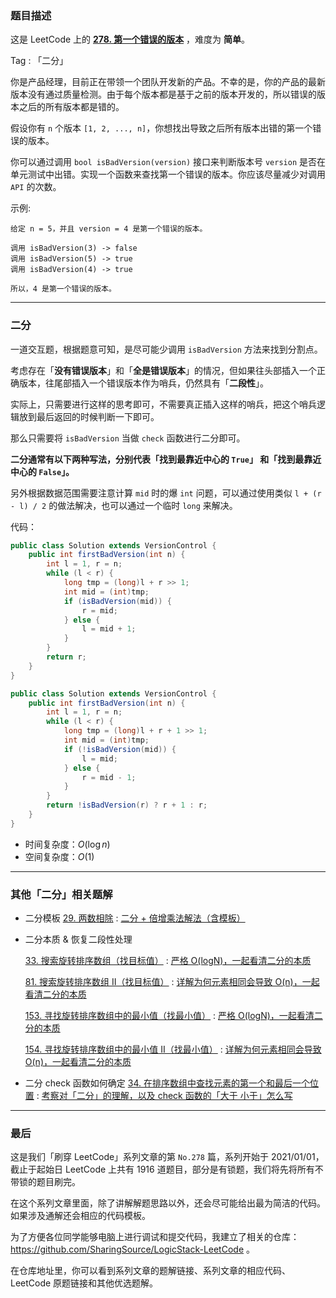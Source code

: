 ### 题目描述

这是 LeetCode 上的 **[278. 第一个错误的版本](https://leetcode-cn.com/problems/first-bad-version/solution/gong-shui-san-xie-shi-yong-jiao-hu-han-s-8hpv/)** ，难度为 **简单**。

Tag : 「二分」



你是产品经理，目前正在带领一个团队开发新的产品。不幸的是，你的产品的最新版本没有通过质量检测。由于每个版本都是基于之前的版本开发的，所以错误的版本之后的所有版本都是错的。

假设你有 `n` 个版本 `[1, 2, ..., n]`，你想找出导致之后所有版本出错的第一个错误的版本。

你可以通过调用 `bool isBadVersion(version)` 接口来判断版本号 `version` 是否在单元测试中出错。实现一个函数来查找第一个错误的版本。你应该尽量减少对调用 `API` 的次数。

示例:
```
给定 n = 5，并且 version = 4 是第一个错误的版本。

调用 isBadVersion(3) -> false
调用 isBadVersion(5) -> true
调用 isBadVersion(4) -> true

所以，4 是第一个错误的版本。 
```

---

### 二分

一道交互题，根据题意可知，是尽可能少调用 `isBadVersion` 方法来找到分割点。

考虑存在「**没有错误版本**」和「**全是错误版本**」的情况，但如果往头部插入一个正确版本，往尾部插入一个错误版本作为哨兵，仍然具有「**二段性**」。

实际上，只需要进行这样的思考即可，不需要真正插入这样的哨兵，把这个哨兵逻辑放到最后返回的时候判断一下即可。

那么只需要将 `isBadVersion` 当做 `check` 函数进行二分即可。

**二分通常有以下两种写法，分别代表「找到最靠近中心的 `True`」 和「找到最靠近中心的 `False`」。**

另外根据数据范围需要注意计算 `mid` 时的爆 `int` 问题，可以通过使用类似 `l + (r - l) / 2` 的做法解决，也可以通过一个临时 `long` 来解决。

代码：
```Java []
public class Solution extends VersionControl {
    public int firstBadVersion(int n) {
        int l = 1, r = n;
        while (l < r) {
            long tmp = (long)l + r >> 1;
            int mid = (int)tmp;
            if (isBadVersion(mid)) {
                r = mid;
            } else {
                l = mid + 1;
            }
        }
        return r;
    }
}
```
```Java []
public class Solution extends VersionControl {
    public int firstBadVersion(int n) {
        int l = 1, r = n;
        while (l < r) {
            long tmp = (long)l + r + 1 >> 1;
            int mid = (int)tmp;
            if (!isBadVersion(mid)) {
                l = mid;
            } else {
                r = mid - 1;
            }
        }
        return !isBadVersion(r) ? r + 1 : r;
    }
}
```
* 时间复杂度：$O(\log{n})$
* 空间复杂度：$O(1)$

---

### 其他「二分」相关题解

* 二分模板
    [29. 两数相除](https://leetcode-cn.com/problems/divide-two-integers/) : [二分 + 倍增乘法解法（含模板）](https://leetcode-cn.com/problems/divide-two-integers/solution/shua-chuan-lc-er-fen-bei-zeng-cheng-fa-j-m73b/)

* 二分本质 & 恢复二段性处理

    [33. 搜索旋转排序数组（找目标值）](https://leetcode-cn.com/problems/search-in-rotated-sorted-array/) : [严格 O(logN)，一起看清二分的本质](https://leetcode-cn.com/problems/search-in-rotated-sorted-array/solution/shua-chuan-lc-yan-ge-ologn100yi-qi-kan-q-xifo/)

    [81. 搜索旋转排序数组 II（找目标值）](https://leetcode-cn.com/problems/search-in-rotated-sorted-array-ii/) : [详解为何元素相同会导致 O(n)，一起看清二分的本质](https://leetcode-cn.com/problems/search-in-rotated-sorted-array-ii/solution/gong-shui-san-xie-xiang-jie-wei-he-yuan-xtam4/)

    [153. 寻找旋转排序数组中的最小值（找最小值）](https://leetcode-cn.com/problems/find-minimum-in-rotated-sorted-array/) : [严格 O(logN)，一起看清二分的本质](https://leetcode-cn.com/problems/find-minimum-in-rotated-sorted-array/solution/gong-shui-san-xie-yan-ge-olognyi-qi-kan-6d969/)

    [154. 寻找旋转排序数组中的最小值 II（找最小值）](https://leetcode-cn.com/problems/find-minimum-in-rotated-sorted-array-ii/) : [详解为何元素相同会导致 O(n)，一起看清二分的本质](https://leetcode-cn.com/problems/find-minimum-in-rotated-sorted-array-ii/solution/gong-shui-san-xie-xiang-jie-wei-he-yuan-7xbty/)

* 二分 check 函数如何确定
    [34. 在排序数组中查找元素的第一个和最后一个位置](https://leetcode-cn.com/problems/find-first-and-last-position-of-element-in-sorted-array/) : [考察对「二分」的理解，以及 check 函数的「大于 小于」怎么写](https://leetcode-cn.com/problems/find-first-and-last-position-of-element-in-sorted-array/solution/gong-shui-san-xie-kao-cha-dui-er-fen-de-86bk0/)

---

### 最后

这是我们「刷穿 LeetCode」系列文章的第 `No.278` 篇，系列开始于 2021/01/01，截止于起始日 LeetCode 上共有 1916 道题目，部分是有锁题，我们将先将所有不带锁的题目刷完。

在这个系列文章里面，除了讲解解题思路以外，还会尽可能给出最为简洁的代码。如果涉及通解还会相应的代码模板。

为了方便各位同学能够电脑上进行调试和提交代码，我建立了相关的仓库：https://github.com/SharingSource/LogicStack-LeetCode 。

在仓库地址里，你可以看到系列文章的题解链接、系列文章的相应代码、LeetCode 原题链接和其他优选题解。

